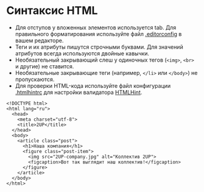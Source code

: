 # Синтаксис HTML

* Для отступов у вложенных элементов используется tab. Для правильного форматирования используйте файл [.editorconfig](https://github.com/htmlacademy/codeguide/blob/master/.editorconfig) в вашем редакторе.
* Теги и их атрибуты пишутся строчными буквами. Для значений атрибутов всегда используются двойные кавычки.
* Необязательный закрывающий слеш у одиночных тегов \(`<img>`, `<br>` и другие\) не ставится.
* Необязательные закрывающие теги \(например, `</li>` или `</body>`\) не пропускаются.
* Для проверки HTML-кода используйте файл конфигурации [.htmlhintrc](https://github.com/htmlacademy/codeguide/blob/master/.htmlhintrc) для настройки валидатора [HTMLHint](http://htmlhint.com/).

```markup
<!DOCTYPE html>
<html lang="ru">
  <head>
    <meta charset="utf-8">
    <title>2UP</title>
  </head>
  <body>
    <article class="post">
      <h1>Наша компания</h1>
      <figure class="post-item">
        <img src="2UP-company.jpg" alt="Коллектив 2UP">
        <figcaption>Вот так выглядит наш коллектив!</figcaption>
      </figure>
    </article>
  </body>
</html>
```

